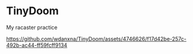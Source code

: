 # TinyDoom
My racaster practice

https://github.com/wdanxna/TinyDoom/assets/4746626/f17d42be-257c-492b-ac44-ff59fcff9134

